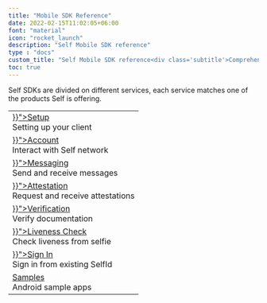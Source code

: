 ```yaml
---
title: "Mobile SDK Reference"
date: 2022-02-15T11:02:05+06:00
font: "material"
icon: "rocket_launch"
description: "Self Mobile SDK reference"
type : "docs"
custom_title: "Self Mobile SDK reference<div class='subtitle'>Comprehensive reference for integrating with Self SDK</div>"
toc: true
---
```

Self SDKs are divided on different services, each service matches one of the products Self is offering.


<table class='reference'>
    <tbody>
        <tr>
            <td>
                <div class="section_title">
                    <a href="{{< relref "setup" >}}">Setup</a>
                </div>
                <div class='section_subtitle'>Setting up your client</div>
            </td>
        </tr>
        <tr>
            <td>
                <div class="section_title">
                    <a href="{{< relref "account" >}}">Account</a>
                </div>
                <div class='section_subtitle'>Interact with Self network</div>
            </td>
        </tr>
        <tr>
            <td>
                <div class="section_title">
                    <a href="{{< relref "messaging" >}}">Messaging</a>
                </div>
                <div class='section_subtitle'>Send and receive messages</div>
            </td>
        </tr>
        <tr>
            <td>
                <div class="section_title">
                    <a href="{{< relref "attestation" >}}">Attestation</a>
                </div>
                <div class='section_subtitle'>Request and receive attestations</div>
            </td>
        </tr>
        <tr>
            <td>
                <div class="section_title">
                    <a href="{{< relref "verification" >}}">Verification</a>
                </div>
                <div class='section_subtitle'>Verify documentation</div>
            </td>
        </tr>
        <tr>
            <td>
                <div class="section_title">
                    <a href="{{< relref "liveness-check" >}}">Liveness Check</a>
                </div>
                <div class='section_subtitle'>Check liveness from selfie</div>
            </td>
        </tr>
        <tr>
            <td>
                <div class="section_title">
                    <a href="{{< relref "sign-in" >}}">Sign In</a>
                </div>
                <div class='section_subtitle'>Sign in from existing SelfId</div>
            </td>
        </tr>
        <tr>
            <td>
                <div class="section_title">
                    <a href="https://github.com/joinself/self-mobile-embedded-samples" target="_blank" >Samples</a>
                </div>
                <div class='section_subtitle'>Android sample apps</div>
            </td>
        </tr>
    </tbody>
</table>



